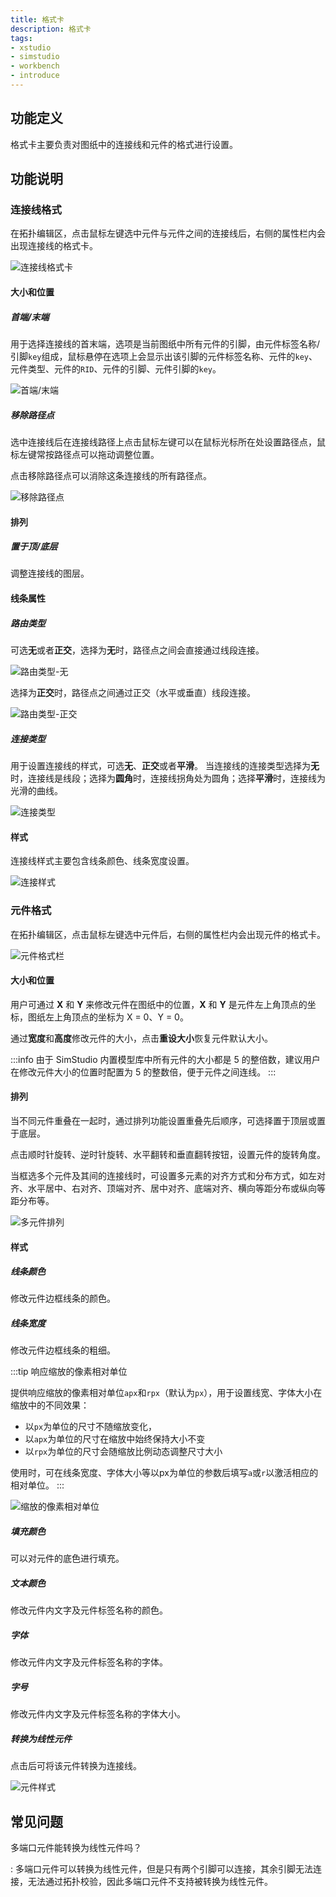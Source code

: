 ```yaml
---
title: 格式卡
description: 格式卡
tags:
- xstudio
- simstudio
- workbench
- introduce
---
```

<!-- :::warning 修改建议 
1. 不要滥用代码框，对于平台中存在的按钮、选项，使用加粗即可。（已修改）
2. 部分文字口语化太严重，比如描述操作步骤时，“首先点击实现标签页的图纸选项，然后点击新建图纸即可。”标准的写法应去掉口语化的首先、然后这类助词。“点击**实现标签页**左侧资源栏顶部的**图纸**，切换至图纸标签栏，点击**新建图纸**可添加新的图纸。”（已修改）
3. 部分操作说明不清晰，比如“在图纸标签栏，鼠标右键点击待链接的图纸，鼠标右键选择**复制图纸链接**”。（已修改）
::: -->

## 功能定义

格式卡主要负责对图纸中的连接线和元件的格式进行设置。

## 功能说明

### 连接线格式

在拓扑编辑区，点击鼠标左键选中元件与元件之间的连接线后，右侧的属性栏内会出现连接线的格式卡。

![连接线格式卡](./1.png)

#### 大小和位置

##### 首端/末端

用于选择连接线的首末端，选项是当前图纸中所有元件的引脚，由元件标签名称/引脚`key`组成，鼠标悬停在选项上会显示出该引脚的元件标签名称、元件的`key`、元件类型、元件的`RID`、元件的引脚、元件引脚的`key`。

![首端/末端](./2.png)

##### 移除路径点

选中连接线后在连接线路径上点击鼠标左键可以在鼠标光标所在处设置路径点，鼠标左键常按路径点可以拖动调整位置。

点击移除路径点可以消除这条连接线的所有路径点。

![移除路径点](./3.png)

#### 排列

##### 置于顶/底层

调整连接线的图层。

#### 线条属性

##### 路由类型

可选**无**或者**正交**，选择为**无**时，路径点之间会直接通过线段连接。

![路由类型-无](./4.png)

选择为**正交**时，路径点之间通过正交（水平或垂直）线段连接。

![路由类型-正交](./5.png)

##### 连接类型

用于设置连接线的样式，可选**无**、**正交**或者**平滑**。
当连接线的连接类型选择为**无**时，连接线是线段；选择为**圆角**时，连接线拐角处为圆角；选择**平滑**时，连接线为光滑的曲线。

![连接类型](./6.png)

#### 样式

连接线样式主要包含线条颜色、线条宽度设置。

![连接样式](./7.png)

### 元件格式

在拓扑编辑区，点击鼠标左键选中元件后，右侧的属性栏内会出现元件的格式卡。

![元件格式栏](./10.png)

#### 大小和位置

用户可通过 **X** 和 **Y** 来修改元件在图纸中的位置，**X** 和 **Y** 是元件左上角顶点的坐标，图纸左上角顶点的坐标为 X = 0、Y = 0。

通过**宽度**和**高度**修改元件的大小，点击**重设大小**恢复元件默认大小。

:::info
由于 SimStudio 内置模型库中所有元件的大小都是 5 的整倍数，建议用户在修改元件大小的位置时配置为 5 的整数倍，便于元件之间连线。
:::

#### 排列

当不同元件重叠在一起时，通过排列功能设置重叠先后顺序，可选择置于顶层或置于底层。

点击顺时针旋转、逆时针旋转、水平翻转和垂直翻转按钮，设置元件的旋转角度。

当框选多个元件及其间的连接线时，可设置多元素的对齐方式和分布方式，如左对齐、水平居中、右对齐、顶端对齐、居中对齐、底端对齐、横向等距分布或纵向等距分布等。

![多元件排列](./8.png)

#### 样式

##### 线条颜色

修改元件边框线条的颜色。

##### 线条宽度

修改元件边框线条的粗细。

:::tip 响应缩放的像素相对单位

提供响应缩放的像素相对单位`apx`和`rpx`（默认为`px`），用于设置线宽、字体大小在缩放中的不同效果：

+ 以`px`为单位的尺寸不随缩放变化，
+ 以`apx`为单位的尺寸在缩放中始终保持大小不变
+ 以`rpx`为单位的尺寸会随缩放比例动态调整尺寸大小

使用时，可在线条宽度、字体大小等以px为单位的参数后填写`a`或`r`以激活相应的相对单位。
:::

![缩放的像素相对单位](./缩放的像素相对单位.png)

##### 填充颜色

可以对元件的底色进行填充。

##### 文本颜色

修改元件内文字及元件标签名称的颜色。

##### 字体

修改元件内文字及元件标签名称的字体。

##### 字号

修改元件内文字及元件标签名称的字体大小。

##### 转换为线性元件

点击后可将该元件转换为连接线。

![元件样式](./9.png)

## 常见问题

多端口元件能转换为线性元件吗？

:   多端口元件可以转换为线性元件，但是只有两个引脚可以连接，其余引脚无法连接，无法通过拓扑校验，因此多端口元件不支持被转换为线性元件。
